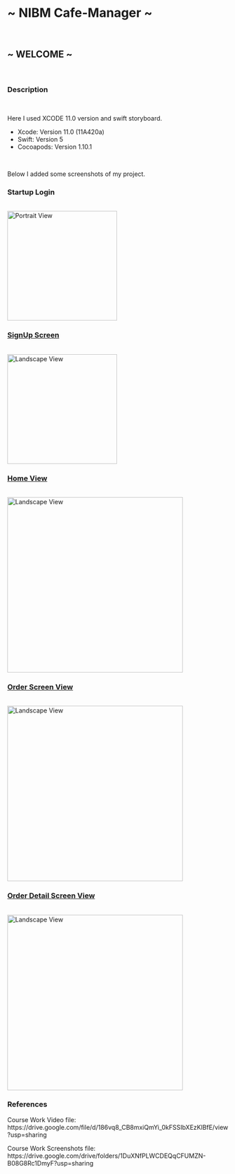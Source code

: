 <h1>~ NIBM Cafe-Manager ~</h1><br>

<h2>~ WELCOME ~</h2><br>

<h3>Description</h3><br>
<p>Here I used XCODE 11.0 version and swift storyboard.</p>
<ul>
  <li>Xcode: Version 11.0 (11A420a)</li>
  <li>Swift: Version 5</li>
  <li>Cocoapods: Version 1.10.1</li>
</ul><br>
<p>Below I added some screenshots of my project.</p>

<p align="left"> <h3>Startup Login</h3>  </p><br>
<img src="https://user-images.githubusercontent.com/77487432/116721798-5a315500-a9fb-11eb-8aa8-8a1555c819c3.png"
 alt="Portrait View" width="250"><br>
<p align="left"> <u> <h3> SignUp Screen </h3></u> </p><br>
<img src="https://user-images.githubusercontent.com/77487432/116721976-86e56c80-a9fb-11eb-9e3e-3aef68270cc6.png"  alt="Landscape View" width="250"><br>
<p align="left"> <u><h3>Home View </h3></u> </p><br>
<img src="https://user-images.githubusercontent.com/77487432/116722297-d88df700-a9fb-11eb-91e4-9a226ac069e3.png"  alt="Landscape View" width="400"><br>
<p align="left"> <u><h3>Order Screen View </h3></u> </p><br>
<img src="https://user-images.githubusercontent.com/77487432/116722857-90230900-a9fc-11eb-9a95-50a13254f5fe.png"  alt="Landscape View" width="400"><br>
<p align="left"> <u><h3>Order Detail Screen View </h3></u> </p><br>
<img src="https://user-images.githubusercontent.com/77487432/116723070-ba74c680-a9fc-11eb-8f21-103aa5077281.png"  alt="Landscape View" width="400"><br>
<h3>References</h3>
<P> Course Work Video file: https://drive.google.com/file/d/186vq8_CB8mxiQmYi_0kFSSIbXEzKlBfE/view?usp=sharing </p>
<P> Course Work Screenshots file: https://drive.google.com/drive/folders/1DuXNfPLWCDEQqCFUMZN-B08G8Rc1DmyF?usp=sharing </p>




